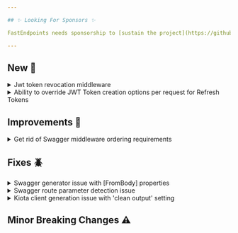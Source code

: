 ```yaml
---

## ✨ Looking For Sponsors ✨

FastEndpoints needs sponsorship to [sustain the project](https://github.com/FastEndpoints/FastEndpoints/issues/449). Please help out if you can.

---
```


[//]: # (<details><summary>title text</summary></details>)

## New 🎉

<details><summary>Jwt token revocation middleware</summary>

Jwt token revocation can be easily implemented with the newly provided abstract class like so:

```csharp
public class JwtBlacklistChecker(RequestDelegate next) : JwtRevocationMiddleware(next)
{
    protected override Task<bool> JwtTokenIsValidAsync(string jwtToken, CancellationToken ct)
    { 
        //return true if the supplied token is still valid
    }
}
```

Simply register it before any auth related middleware like so:

```csharp
app.UseJwtRevocation<JwtBlacklistChecker>()
   .UseAuthentication()
   .UseAuthorization()
```

</details>

<details><summary>Ability to override JWT Token creation options per request for Refresh Tokens</summary>

todo: write docs + description here

ref: https://discord.com/channels/933662816458645504/1258013749948977273/1260889170876956682

</details>

## Improvements 🚀

<details><summary>Get rid of Swagger middleware ordering requirements</summary>

Swagger middleware ordering is no longer important. You can now place the `.SwaggerDocument()` and `.UseSwaggerGen()` calls wherever you prefer.

</details>

## Fixes 🪲

<details><summary>Swagger generator issue with [FromBody] properties</summary>

The referenced schema was generated as a `OneOf` instead of a direct `$ref` when a request DTO property was being annotated with the `[FromBody]` attribute.

</details>

<details><summary>Swagger route parameter detection issue</summary>

The Nswag operation processor did not correctly recognize route parameters in the following form:

```csharp
api/a:{id1}:{id2}
```

Which has now been corrected thanks to PR #735

</details>

<details><summary>Kiota client generation issue with 'clean output' setting</summary>

If the setting for cleaning the output folder was enabled, Kiota client generation was throwing an error that it can't find the input swagger json file, because Kiota deletes everything in the output folder when that setting is enabled. From now on, if the setting is enabled, the swagger json file will be created in the system temp folder instead of the output folder.

</details>

## Minor Breaking Changes ⚠️